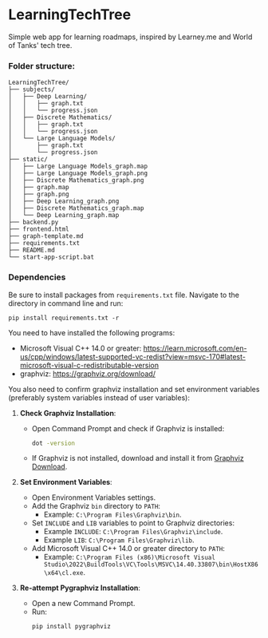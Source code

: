 # LearningTechTree

Simple web app for learning roadmaps, inspired by Learney.me and World of Tanks' tech tree.

### Folder structure:
```
LearningTechTree/
├── subjects/
│   ├── Deep Learning/
│   │   ├── graph.txt
│   │   └── progress.json
│   ├── Discrete Mathematics/
│   │   ├── graph.txt
│   │   └── progress.json
│   └── Large Language Models/
│       ├── graph.txt
│       └── progress.json
├── static/
│   ├── Large Language Models_graph.map
│   ├── Large Language Models_graph.png
│   ├── Discrete Mathematics_graph.png
│   ├── graph.map
│   ├── graph.png
│   ├── Deep Learning_graph.png
│   ├── Discrete Mathematics_graph.map
│   └── Deep Learning_graph.map
├── backend.py
├── frontend.html
├── graph-template.md
├── requirements.txt
├── README.md
└── start-app-script.bat
```

### Dependencies

Be sure to install packages from `requirements.txt` file. Navigate to the directory in command line and run:

```
pip install requirements.txt -r
```

You need to have installed the following programs:
- Microsoft Visual C++ 14.0 or greater: https://learn.microsoft.com/en-us/cpp/windows/latest-supported-vc-redist?view=msvc-170#latest-microsoft-visual-c-redistributable-version
- graphviz: https://graphviz.org/download/

You also need to confirm graphviz installation and set environment variables (preferably system variables instead of user variables):

1. **Check Graphviz Installation**:
    - Open Command Prompt and check if Graphviz is installed:
      ```sh
      dot -version
      ```
    - If Graphviz is not installed, download and install it from [Graphviz Download](https://graphviz.org/download/).

2. **Set Environment Variables**:
    - Open Environment Variables settings.
    - Add the Graphviz `bin` directory to `PATH`:
      - Example: `C:\Program Files\Graphviz\bin`.
    - Set `INCLUDE` and `LIB` variables to point to Graphviz directories:
      - Example `INCLUDE`: `C:\Program Files\Graphviz\include`.
      - Example `LIB`: `C:\Program Files\Graphviz\lib`.
	- Add Microsoft Visual C++ 14.0 or greater directory to `PATH`: 
      - Example: `C:\Program Files (x86)\Microsoft Visual Studio\2022\BuildTools\VC\Tools\MSVC\14.40.33807\bin\HostX86\x64\cl.exe`.

3. **Re-attempt Pygraphviz Installation**:
    - Open a new Command Prompt.
    - Run:
      ```sh
      pip install pygraphviz
      ```